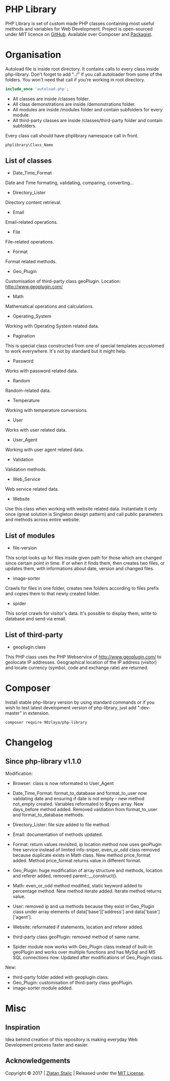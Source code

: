 PHP Library
=======

PHP Library is set of custom made PHP classes containing most useful methods and variables for Web Development.
Project is open-sourced under MIT licence on [GitHub]. Available over Composer and [Packagist].

Organisation
=======

Autoload file is inside root directory. It contains calls to every class inside php-library. Don't forget to add "../" if you call autoloader from some of the folders. You won't need that call if you're working in root directory.

``` php
include_once 'autoload.php';
```

* All classes are inside /classes folder.
* All class demonstrations are inside /demonstrations folder.
* All modules are inside /modules folder and contain subfolders for every module.
* All third-party classes are inside /classes/third-party folder and contain subfolders.

Every class call should have phplibrary namespace call in front.

``` php
phplibrary\Class_Name
``` 

List of classes
----------------

* Date_Time_Format

Date and Time formating, validating, comparing, converting...

* Directory_Lister

Directory content retrieval.

* Email

Email-related operations.

* File

File-related operations.

* Format

Format related methods.

* Geo_Plugin

Customisation of third-party class geoPlugin. Location: http://www.geoplugin.com/

* Math

Mathematical operations and calculations.

* Operating_System

Working with Operating System related data.

* Pagination

This is special class constructed from one of special templates accustomed to work everywhere. It's not by standard but it might help.

* Password

Works with password related data.

* Random

Random-related data.

* Temperature

Working with temperature conversions.

* User

Works with user related data.

* User_Agent

Working with user agent related data.

* Validation

Validation methods.

* Web_Service

Web service related data.

* Website

Use this class when working with website related data.
Instantiate it only once (great solution is Singleton design pattern) and call public parameters and methods across entire website.

List of modules
----------------

* file-version

This script looks up for files inside given path for those which are changed since certain point in time.
If or when it finds them, then creates two files, or updates them, with informations about date, version and changed files.

* image-sorter

Crawls for files in one folder, creates new folders according to files prefix and copies them to that newly created folder.

* spider 

This script crawls for visitor's data. It's possible to display them, write to database and send via email.

List of third-party
----------------

* geoplugin.class

This PHP class uses the PHP Webservice of http://www.geoplugin.com/ to geolocate IP addresses. Geographical location of the IP address (visitor) and locate currency (symbol, code and exchange rate) are returned.

Composer
=======

Install stable php-library version by using standard commands or if you wish to test latest development version of php-library, just add ":dev-master" in extension.

```
composer require 90zlaya/php-library
```

Changelog
=======

Since php-library v1.1.0
----------------

Modification:

* Browser: class is now reformated to User_Agent
* Date_Time_Format: format_to_database and format_to_user now validating date and ensuring if date is not empty - new method not_empty created. Variables reformated to $types array. New days_before method added. Removed valdiation from format_to_user and format_to_database methods.
* Directory_Lister: file size added to file method.
* Email: documentation of methods updated.
* Format: return values revisited, ip location method now uses geoPlugin free service instead of limited info-sniper, even_or_odd class removed because duplicate exists in Math class. New method price_format added. Method price_format returns value in different format.
* Geo_Plugin: huge modification of array structure and methods, location and referer added, removed parent::__construct().
* Math: even_or_odd method modified, static keyword added to percentage method. New method iterate added. Iterate method returns value.
* User: removed ip and ua methods because they exist in Geo_Plugin class under array elements of data['base']['address'] and data['base']['agent'].
* Website: reformated if statements, location and referer added.

* third-party class geoPlugin: removed method of same name.

* Spider module now works with Geo_Plugin class instead of built-in geoPlugin and works over multiple functions and has MySql and MS SQL connections now. Updated after modifications of Geo_Plugin class.

New:

* third-party folder added with geoplugin.class.
* Geo_Plugin: customisation of third-party class geoPlugin.
* image-sorter module added.

Misc
=======

Inspiration
----------------

Idea behind creation of this repository is making everyday Web Development process faster and easier. 

Acknowledgements
----------------

Copyright © 2017 | [Zlatan Stajic] | Released under the [MIT License].

[Zlatan Stajic]: https://www.zlatanstajic.com/
[GitHub]: https://github.com/90zlaya/php-library
[Packagist]: https://packagist.org/packages/90zlaya/php-library
[MIT License]: http://www.opensource.org/licenses/mit-license.php